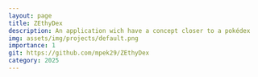 ```yaml
---
layout: page
title: ZEthyDex
description: An application wich have a concept closer to a pokédex
img: assets/img/projects/default.png
importance: 1
git: https://github.com/mpek29/ZEthyDex
category: 2025
---
```



